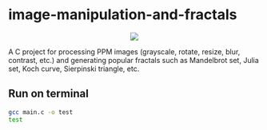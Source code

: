 # image-manipulation-and-fractals
<p align="center"><img src=https://github.com/arasgungore/image-manipulation-and-fractals/blob/master/Examples/Fractals/all_in_1.ppm></p>

A C project for processing PPM images (grayscale, rotate, resize, blur, contrast, etc.) and generating popular fractals such as Mandelbrot set, Julia set, Koch curve, Sierpinski triangle, etc.

## Run on terminal

```sh
gcc main.c -o test
test
```
